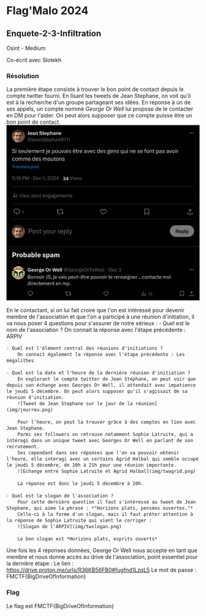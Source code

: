 # Flag'Malo 2024

## Enquete-2-3-Infiltration

Osint - Medium

Co-écrit avec Slotekh

### Résolution

La première étape consiste à trouver le bon point de contact depuis le compte twitter fourni.
En lisant les tweets de Jean Stephane, on voit qu'il est à la recherche d'un groupe partageant ses idées.
En réponse à un de ses appels, un compte nommé *George Or Well* lui propose de le contacter en DM pour l'aider.
On peut alors supposer que ce compte puisse être un bon point de contact.
![Réponse de George Or Well à Jean Stephane](img/twgeorge.png)

En le contactant, si on lui fait croire que l'on est intéressé pour devenir membre de l'association et que l'on a participé à une réunion d'initiation, il va nous poser 4 questions pour s'assurer de notre sérieux :
	- Quel est le nom de l'association ?
		On connait la réponse avec l'étape précédente : ARPIV

	- Quel est l'élément central des réunions d'initiations ?
		On connait également la réponse avec l'étape précédente : Les mégalithes

	- Quel est la date et l'heure de la dernière réunion d'initiation ?
		En explorant le compte twitter de Jean Stéphane, on peut voir que depuis son échange avec Georges Or Well, il attendait avec impatience le jeudi 5 décembre. On peut alors supposer qu'il s'agissait de sa réunion d'initiation.
		![Tweet de Jean Stephane sur le jour de la réunion](img/jourreu.png)

		Pour l'heure, on peut la trouver grâce à des comptes en lien avec Jean Stephane.
		Parmi ses followers on retrouve notamment Sophie Latruite, qui a intéragi dans un unique tweet avec Georges Or Well en parlant de son recrutement.
		Ses cependant dans ses réponses que l'on va pouvoir obtenir l'heure, elle interagi avec un certains Agrid Halbal qui semble occupé le jeudi 5 décembre, de 20h à 21h pour une réunion importante.
		![Echange entre Sophie Latruite et Agrid Halbal](img/twagrid.png)

		La réponse est donc le jeudi 5 décembre à 20h.

	- Quel est le slogan de l'association ?
		Pour cette dernière question il faut s'intéressé au tweet de Jean Stephane, qui aime la phrase : *"Horizons plats, pensées ouvertes."*
		Celle-ci à la forme d'un slogan, mais il faut préter attention à la réponse de Sophie Latruite qui vient le corriger :
		![Slogan de l'ARPIV](img/twslogan.png)

		Le bon slogan est *Horizons plats, esprits ouverts*

Une fois les 4 réponses données, George Or Well nous accepte en tant que membre et nous donne accès au drive de l'association, point essentiel pour la dernière étape :
	Le lien : https://drive.proton.me/urls/R36KB56FB0#fugfnd1LzqL5
	Le mot de passe : FMCTF{BigDriveOfInformation}


### Flag

Le flag est FMCTF{BigDriveOfInformation}
